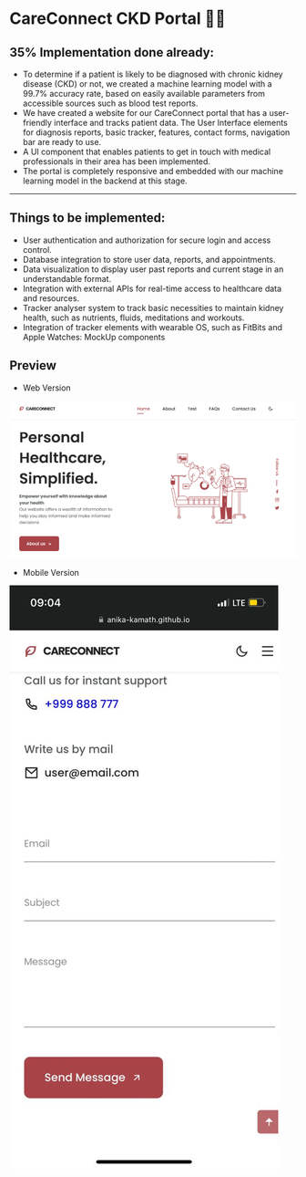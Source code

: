 # CareConnect CKD Portal 🧑‍⚕️


## 35% Implementation done already:
- To determine if a patient is likely to be diagnosed with chronic kidney disease (CKD) or not, we created a machine learning model with a 99.7% accuracy rate, based on easily available parameters from accessible sources such as blood test reports.
- We have created a website for our CareConnect portal that has a user-friendly interface and tracks patient data. The User Interface elements for diagnosis reports, basic tracker, features, contact forms, navigation bar are ready to use.
- A UI component that enables patients to get in touch with medical professionals in their area has been implemented.
- The portal is completely responsive and embedded with our machine learning model in the backend at this stage.

---


## Things to be implemented:
- User authentication and authorization for secure login and access control.
- Database integration to store user data, reports, and appointments.
- Data visualization to display user past reports and current stage in an understandable format.
- Integration with external APIs for real-time access to healthcare data and resources.
- Tracker analyser system to track basic necessities to maintain kidney health, such as nutrients, fluids, meditations and workouts.
- Integration of tracker elements with wearable OS, such as FitBits and Apple Watches: MockUp components


## Preview
- Web Version

![preview](preview.png)

- Mobile Version

![preview](preview2.jpeg)




